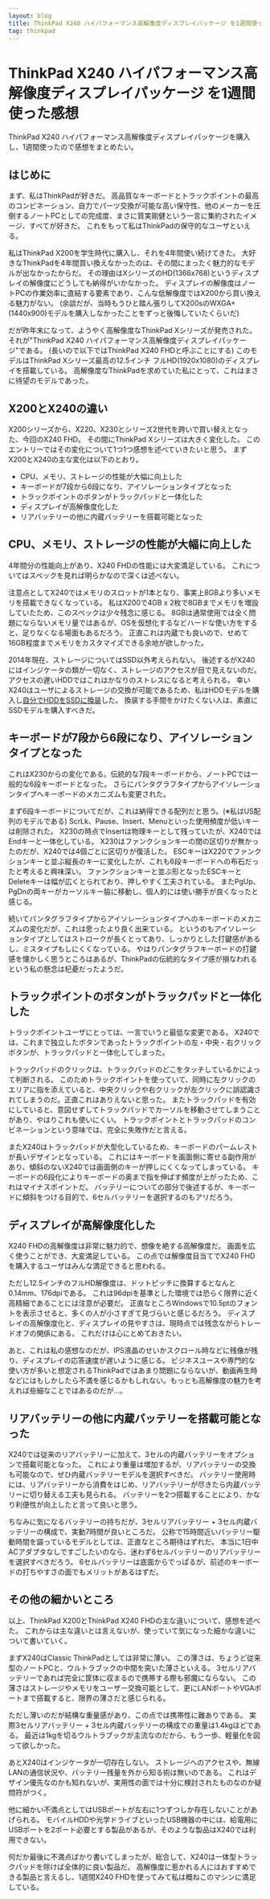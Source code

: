 ```yaml
---
layout: blog
title: ThinkPad X240 ハイパフォーマンス高解像度ディスプレイパッケージ を1週間使った感想
tag: thinkpad
---
```


# ThinkPad X240 ハイパフォーマンス高解像度ディスプレイパッケージ を1週間使った感想

ThinkPad X240 ハイパフォーマンス高解像度ディスプレイパッケージを購入し、1週間使ったので感想をまとめたい。

## はじめに

まず、私はThinkPadが好きだ。
高品質なキーボードとトラックポイントの最高のコンビネーション、自力でパーツ交換が可能な高い保守性、他のメーカーを圧倒するノートPCとしての完成度、まさに質実剛健という一言に集約されたイメージ、すべてが好きだ。
これをもって私はThinkPadの保守的なユーザといえる。

私はThinkPad X200を学生時代に購入し、それを4年間使い続けてきた。
大好きなThinkPadを4年間買い換えなかったのは、その間にまったく魅力的なモデルが出なかったからだ。
その理由はXシリーズのHD(1366x768)というディスプレイの解像度にどうしても納得がいかなかった。
ディスプレイの解像度はノートPCの作業効率に直結する要素であり、こんな低解像度ではX200から買い換える魅力がない。
(余談だが、当時もうひと踏ん張りしてX200sのWXGA+(1440x900)モデルを購入しなかったことをずっと後悔していたくらいだ)

だが昨年末になって、ようやく高解像度なThinkPad Xシリーズが発売された。
それが"ThinkPad X240 ハイパフォーマンス高解像度ディスプレイパッケージ"である。
(長いので以下ではThinkPad X240 FHDと呼ぶことにする)
このモデルはThinkPad Xシリーズ最高の12.5インチ フルHD(1920x1080)のディスプレイを搭載している。
高解像度なThinkPadを求めていた私にとって、これはまさに待望のモデルであった。

## X200とX240の違い

X200シリーズから、X220、X230とシリーズ2世代を跨いで買い替えとなった、今回のX240 FHD。
その間にThinkPad Xシリーズは大きく変化した。
このエントリーではその変化について1つ1つ感想を述べていきたいと思う。
まずX200とX240の主な変化は以下のとおり。

- CPU、メモリ、ストレージの性能が大幅に向上した
- キーボードが7段から6段になり、アイソレーションタイプとなった
- トラックポイントのボタンがトラックパッドと一体化した
- ディスプレイが高解像度化した
- リアバッテリーの他に内蔵バッテリーを搭載可能となった

## CPU、メモリ、ストレージの性能が大幅に向上した

4年間分の性能向上があり、X240 FHDの性能には大変満足している。
これについてはスペックを見れば明らかなので深くは述べない。

注意点としてX240ではメモリのスロットが1本となり、事実上8GBより多いメモリを搭載できなくなっている。
私はX200で4GB x 2枚で8GBまでメモリを増設していたため、このスペックは少々残念に感じる。
8GBは通常使用では全く問題にならないメモリ量ではあるが、OSを仮想化するなどハードな使い方をすると、足りなくなる場面もあるだろう。
正直これは内蔵でも良いので、せめて16GB程度までメモリをカスタマイズできる余地が欲しかった。

2014年現在、ストレージについてはSSD以外考えられない。
後述するがX240にはインジケータの類が一切なく、ストレージのアクセスが目で見えないのだ。
アクセスの遅いHDDではこれはかなりのストレスになると考えられる。
幸いX240はユーザによるストレージの交換が可能であるため、私はHDDモデルを購入し[自分でHDDをSSDに換装](http://www.xmisao.com/2014/01/17/thinkpad-x240-hdd-to-ssd.html)した。
換装する手間をかけたくない人は、素直にSSDモデルを購入すべきだ。

## キーボードが7段から6段になり、アイソレーションタイプとなった

これはX230からの変化である。伝統的な7段キーボードから、ノートPCでは一般的な6段キーボードとなった。
さらにパンタグラフタイプからアイソレーションタイプへキーボードのメカニズムも変更された。

まず6段キーボードについてだが、これは納得できる配列だと思う。(※私はUS配列のモデルである)
ScrLk、Pause、Insert、Menuといった使用頻度が低いキーは削除された。
X230の時点でInsertは物理キーとして残っていたが、X240ではEndキーと一体化している。
X230はファンクションキーの間の区切りが無かったのだが、X240では4個ごとに区切りが復活した。
ESCキーはX220でファンクションキーと並ぶ縦長のキーに変化したが、これも6段キーボードへの布石だったと考えると興味深い。
ファンクションキーと並ぶ形となったESCキーとDeleteキーは幅が広くとられており、押しやすく工夫されている。
またPgUp、PgDnの両キーがカーソルキー脇に移動し、個人的には使い勝手が良くなったと感じる。

続いてパンタグラフタイプからアイソレーションタイプへのキーボードのメカニズムの変化だが、これは思ったより良く出来ている。
というのもアイソレーションタイプとしてはストロークが長くとってあり、しっかりとした打鍵感があるし、ミスタイプもしにくくなっている。
やはりパンタグラフキーボードの打鍵感を懐かしく思うところはあるが、ThinkPadの伝統的なタイプ感が損なわれるという私の懸念は杞憂だったようだ。

## トラックポイントのボタンがトラックパッドと一体化した

トラックポイントユーザにとっては、一言でいうと最低な変更である。
X240では、これまで独立したボタンであったトラックポイントの左・中央・右クリックボタンが、トラックパッドと一体化してしまった。

トラックパッドのクリックは、トラックパッドのどこをタッチしているかによって判断される。
このためトラックポイントを使っていて、同時に左クリックのエリアに指を添えていると、中央クリックや右クリックが左クリックに誤認識されてしまうのだ。正直これはありえないと思った。
またトラックパッドを有効にしていると、意図せずしてトラックパッドでカーソルを移動させてしまうことがあり、やはりこれも使いにくい。
トラックポイントとトラックパッドのコンビネーションという意味では、完全に失敗作だと言える。

またX240はトラックパッドが大型化しているため、キーボードのパームレストが長いデザインとなっている。
これにはキーボードを画面側に寄せる副作用があり、傾斜のないX240では画面側のキーが押しにくくなってしまっている。
キーボードの6段化によりキーボードの奥まで指を伸ばす頻度が上がったため、これはマイナスポイントだ。
バッテリーについての部分で後述するが、キーボードに傾斜をつける目的で、6セルバッテリーを選択するのもアリだろう。

## ディスプレイが高解像度化した

X240 FHDの高解像度は非常に魅力的で、想像を絶する高解像度だ。
画面を広く使うことができ、大変満足している。
この点では解像度目当てでX240 FHDを購入するユーザはみんな満足できると思われる。

ただし12.5インチのフルHD解像度は、ドットピッチに換算するとなんと0.14mm、176dpiである。
これは96dpiを基準とした環境では恐らく限界に近く高精細であることには注意が必要だ。
正直なところWindowsで10.5ptのフォントを表示させると、多くの人が小さすぎて見づらいと感じるだろう。
ディスプレイの高解像度化と、ディスプレイの見やすさは、現時点では残念ながらトレードオフの関係にある。
これだけは心にとめておきたい。

あと、これは私の感想なのだが、IPS液晶のせいかスクロール時などに残像が残り、ディスプレイの応答速度が遅いように感じる。
ビジネスユースや専門的な使い方が多いと想定されるThinkPadではあまり問題にならないが、動画再生時などにはもしかしたら不満を感じるかもしれない。もっとも高解像度の魅力を考えれば些細なことではあるのだが…。

## リアバッテリーの他に内蔵バッテリーを搭載可能となった

X240では従来のリアバッテリーに加えて、3セルの内蔵バッテリーをオプションで搭載可能となった。
これにより重量は増加するが、リアバッテリーの交換も可能なので、ぜひ内蔵バッテリーモデルを選択すべきだ。
バッテリー使用時には、リアバッテリーから消費をはじめ、リアバッテリーが尽きたら内蔵バッテリーに切り替える工夫も見られる。
バッテリーを2つ搭載することにより、かなり利便性が向上したと言って良いと思う。

ちなみに気になるバッテリーの持ちだが、3セルリアバッテリー + 3セル内蔵バッテリーの構成で、実動7時間が良いところだ。
公称で15時間近いバッテリー駆動時間を謳っているモデルとしては、正直なところ期待はずれだ。
本当に1日中ACアダプタなしですごしたいのなら、迷わず6セルバッテリーのリアバッテリーを選択すべきだろう。
6セルバッテリーは底面からでっぱるが、前述のキーボードの打ちやすさの面でもメリットがあるはずだ。

## その他の細かいところ

以上、ThinkPad X200とThinkPad X240 FHDの主な違いについて、感想を述べた。
これからは主な違いとは言えないが、使っていて気になった細かな違いについて書いていく。

まずX240はClassic ThinkPadとしては非常に薄い。
この薄さは、ちょうど従来型のノートPCと、ウルトラブックの中間を突いた薄さといえる。
3セルリアバッテリーであれば完全に筐体に収まるので携帯する際も邪魔にならない。
この薄さはストレージやメモリをユーザー交換可能として、更にLANポートやVGAポートまで搭載すると、限界の薄さだと感じられる。

ただし薄いのだが結構な重量感があり、この点では携帯性に難ありである。
実際3セルリアバッテリー + 3セル内蔵バッテリーの構成での重量は1.4kgほどである。
最近は1kgを切るウルトラブックが主流なのだから、もう一歩、軽量化を図って欲しかった。

あとX240はインジケータが一切存在しない。
ストレージへのアクセスや、無線LANの通信状況や、バッテリー残量を外から知る術は無いのである。
これはデザイン優先なのかも知れないが、実用性の面では十分に検討されたものなのか疑問符がつく。

他に細かい不満点としてはUSBポートが左右に1つずつしか存在しないことがあげられる。
モバイルHDDや光学ドライブといったUSB機器の中には、給電用にUSBポートを2ポート必要とする製品があるが、そのような製品はX240では利用できない。

何だか最後に不満点ばかり書いてしまったが、総合して、X240は一体型トラックパッドを除けば全体的に良い製品だ。
高解像度に惹かれる人にはおすすめできる製品と言えるし、1週間X240 FHDを使ってみて私は概ねこのマシンに満足している。
